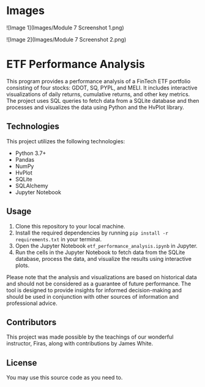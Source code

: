 # Images

![Image 1](Images/Module 7 Screenshot 1.png)

![Image 2](Images/Module 7 Screenshot 2.png)

# ETF Performance Analysis

This program provides a performance analysis of a FinTech ETF portfolio consisting of four stocks: GDOT, SQ, PYPL, and MELI. It includes interactive visualizations of daily returns, cumulative returns, and other key metrics. The project uses SQL queries to fetch data from a SQLite database and then processes and visualizes the data using Python and the HvPlot library.

## Technologies

This project utilizes the following technologies:

- Python 3.7+
- Pandas
- NumPy
- HvPlot
- SQLite
- SQLAlchemy
- Jupyter Notebook

## Usage

1. Clone this repository to your local machine.
2. Install the required dependencies by running `pip install -r requirements.txt` in your terminal.
3. Open the Jupyter Notebook `etf_performance_analysis.ipynb` in Jupyter.
4. Run the cells in the Jupyter Notebook to fetch data from the SQLite database, process the data, and visualize the results using interactive plots.

Please note that the analysis and visualizations are based on historical data and should not be considered as a guarantee of future performance. The tool is designed to provide insights for informed decision-making and should be used in conjunction with other sources of information and professional advice.

## Contributors

This project was made possible by the teachings of our wonderful instructor, Firas, along with contributions by James White.

## License

You may use this source code as you need to.
